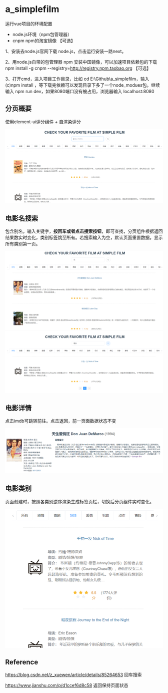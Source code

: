 # a_simplefilm

运行vue项目的环境配置

- node.js环境（npm包管理器）
- cnpm  npm的淘宝镜像 【可选】

1、安装去node.js官网下载 node.js，点击运行安装一路next。

2、用node.js自带的包管理器 npm 安装中国镜像，可以加速项目依赖包的下载 npm install -g cnpm --registry=http://registry.npm.taobao.org 【可选】

3、打开cmd，进入项目工作目录，比如 cd E:\Github\a_simplefilm，输入 (c)npm install ，等下载完依赖可以发现目录下多了一个node_modues包。继续输入 npm run dev，如果8080端口没有被占用，浏览器输入 localhost:8080 



## 分页概要

使用element-ui评分组件 + 自渲染评分

<img src=".\imgs\img1.PNG">



## 电影名搜索

包含别名，输入关键字，**按回车或者点击搜索按钮**，即可查找，分页组件根据返回结果数实时变化，类别标签跳至所有。若搜索输入为空，默认页面重置数据，显示所有类别第一页。

<img src=".\imgs\img2.png">



<img src=".\imgs\img3.png">

## 电影详情

点击imdb可跳转前往。点击返回，前一页面数据状态不变

<img src=".\imgs\img4.png">







## 电影类别

页面创建时，按照各类别逆序渲染生成标签页栏，切换后分页组件实时变化。

<img src=".\imgs\img5.PNG">







## Reference

https://blog.csdn.net/z_xuewen/article/details/85264653 回车搜索

https://www.jianshu.com/p/d1ccef6d8c58 返回保持页面状态